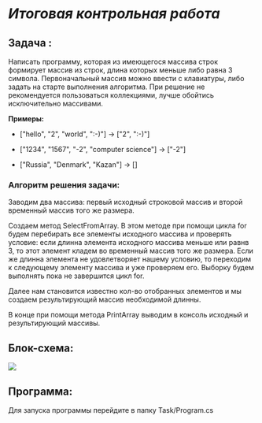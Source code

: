 # ___Итоговая контрольная работа___

## __Задача__ :

Написать программу, которая из имеющегося массива строк формирует массив из строк, длина которых меньше либо равна 3 символа. Первоначальный массив можно ввести с клавиатуры, либо задать на старте выполнения алгоритма. При решение не рекомендуется пользоваться коллекциями, лучше обойтись исключительно массивами.

__Примеры:__

* ["hello", "2", "world", ":-)"] -> ["2", ":-)"]

* ["1234", "1567", "-2", "computer science"] -> ["-2"]

* ["Russia", "Denmark", "Kazan"] -> []

### __Алгоритм решения задачи__:

Заводим два массива: первый исходный строковой массив и второй временный массив того же размера. 

Создаем метод SelectFromArray. В этом методе при помощи цикла for будем перебирать все элементы исходного массива и проверять условие: если длинна элемента исходного массива меньше или равнв 3, то этот элемент кладем во временный массив того же размера. Если же длинна элемента не удовлетворяет нашему условию, то переходим к следующему элементу массива и уже проверяем его. Выборку будем выполнять пока не завершится цикл for.

Далее нам становится известно кол-во отобранных элементов и мы создаем результирующий массив необходимой длинны.

В конце при помощи метода PrintArray выводим в консоль исходный и результирующий массивы.

## __Блок-схема:__

![](https://github.com/genich79/ControlTask/blob/833b07579e70f75d08b682d8d87daaffa77502d8/Diagram/Array2.jpg)

## Программа:

Для запуска программы перейдите в папку Task/Program.cs